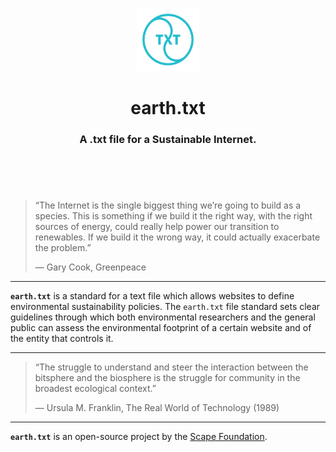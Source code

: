 <header>
<p align="center">
    <img src="assets/image/earthtxt_logo_dark.png" width="20%" height="20%" alt="earth.txt Logo">
</p>
<h1 align='center' style='border-bottom: none;'>earth.txt</h1>
<h3 align='center'>A .txt file for a Sustainable Internet.</h3>
</header>
<br/>


> “The Internet is the single biggest thing we’re going to build as a species. This is something if we build it the right way, with the right sources of energy, could really help power our transition to renewables. If we build it the wrong way, it could actually exacerbate the problem.”
>
> — Gary Cook, Greenpeace


---


**`earth.txt`** is a standard for a text file which allows websites to define environmental sustainability policies. The `earth.txt` file standard sets clear guidelines through which both environmental researchers and the general public can assess the environmental footprint of a certain website and of the entity that controls it.


---


> “The struggle to understand and steer the interaction between the bitsphere and the biosphere is the struggle for community in the broadest ecological context.”
>
> — Ursula M. Franklin, The Real World of Technology (1989)


---


**`earth.txt`** is an open-source project by the [Scape Foundation](https://www.scape.foundation "Scape Foundation website").
